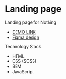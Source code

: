 # Landing page

Landing page for Nothing

  - [DEMO LINK](https://annaviolin23.github.io/layout_landing-page/)
  - [Figma design](https://www.figma.com/file/DtkQmQ797hk0nI4KfMi2Uq/BOSE-New-Version?type=design&node-id=6802-139&t=L7eKz5YKLN0m5WxR-0)
  
  
Technology Stack
- HTML
- CSS (SCSS)
- BEM
- JavaScript
